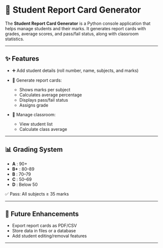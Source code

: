 # 📘 Student Report Card Generator

The **Student Report Card Generator** is a Python console application that helps manage students and their marks. It generates report cards with grades, average scores, and pass/fail status, along with classroom statistics.

---

## ✨ Features

* ➕ Add student details (roll number, name, subjects, and marks)
* 📄 Generate report cards:

  * Shows marks per subject
  * Calculates average percentage
  * Displays pass/fail status
  * Assigns grade
* 🏫 Manage classroom:

  * View student list
  * Calculate class average

---

## 📊 Grading System

* **A** : 90+
* **B+** : 80–89
* **B** : 70–79
* **C** : 50–69
* **D** : Below 50

✅ Pass: All subjects ≥ 35 marks

---

## 🎯 Future Enhancements

* Export report cards as PDF/CSV
* Store data in files or a database
* Add student editing/removal features

---
